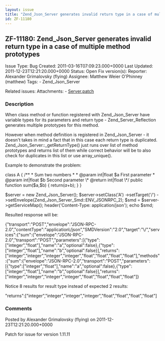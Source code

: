 ```yaml
---
layout: issue
title: "Zend_Json_Server generates invalid return type in a case of multiple method prototypes"
id: ZF-11180
---
```


ZF-11180: Zend\_Json\_Server generates invalid return type in a case of multiple method prototypes
--------------------------------------------------------------------------------------------------

 Issue Type: Bug Created: 2011-03-16T07:09:23.000+0000 Last Updated: 2011-12-23T12:21:20.000+0000 Status: Open Fix version(s): 
 Reporter:  Alexander Grimalovsky (flying)  Assignee:  Matthew Weier O'Phinney (matthew)  Tags: - Zend\_Json\_Server
 
 Related issues: 
 Attachments: - [Server.patch](/issues/secure/attachment/14920/Server.patch)
 
### Description

When class method or function registered with Zend\_Json\_Server have variable types for its parameters and return type - Zend\_Server\_Reflection generates multiple prototypes for this method.

However when method definition is registered in Zend\_Json\_Server - it doesn't takes in mind a fact that in this case each return type is duplicated. Zend\_Json\_Server::\_getReturnType() just runs over list of method prototypes and returns list of them while correct behavior will be to also check for duplicates in this list or use array\_unique().

Example to demonstrate the problem:

class A { /\*\* \* Sum two numbers \* \* @param int|float $a First parameter \* @param int|float $b Second parameter \* @return int|float \*/ public function sum($a,$b) { return($a+$b); } }

$server = new Zend\_Json\_Server(); $server->setClass('A') ->setTarget('/') ->setEnvelope(Zend\_Json\_Server\_Smd::ENV\_JSONRPC\_2); $smd = $server->getServiceMap(); header('Content-Type: application/json'); echo $smd;

Resulted response will be:

{"transport":"POST","envelope":"JSON-RPC-2.0","contentType":"application\\/json","SMDVersion":"2.0","target":"\\/","services":{"sum":{"envelope":"JSON-RPC-2.0","transport":"POST","parameters":[{"type":["integer","float"],"name":"a","optional":false},{"type":["integer","float"],"name":"b","optional":false}],"returns":["integer","integer","integer","integer","float","float","float","float"],"methods":{"sum":{"envelope":"JSON-RPC-2.0","transport":"POST","parameters":[{"type":["integer","float"],"name":"a","optional":false},{"type":["integer","float"],"name":"b","optional":false}],"returns":["integer","integer","integer","integer","float","float","float","float"]}

Notice 8 results for result type instead of expected 2 results:

"returns":["integer","integer","integer","integer","float","float","float","float"]

 

 

### Comments

Posted by Alexander Grimalovsky (flying) on 2011-12-23T12:21:20.000+0000

Patch for issue for version 1.11.11

 

 
